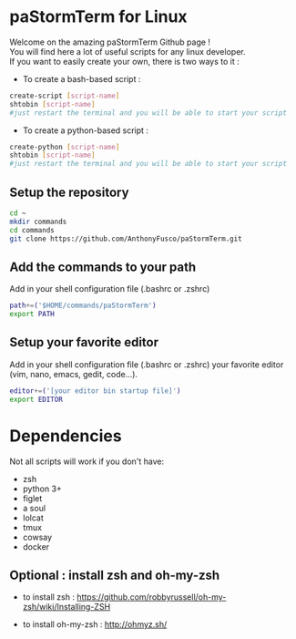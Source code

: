 # paStormTerm for Linux

Welcome on the amazing paStormTerm Github page ! \
You will find here a lot of useful scripts for any linux developer. \
If you want to easily create your own, there is two ways to it :

* To create a bash-based script :
```bash
create-script [script-name]
shtobin [script-name]
#just restart the terminal and you will be able to start your script
```

* To create a python-based script :
```bash
create-python [script-name]
shtobin [script-name]
#just restart the terminal and you will be able to start your script
```

## Setup the repository

```bash
cd ~
mkdir commands
cd commands
git clone https://github.com/AnthonyFusco/paStormTerm.git
```

## Add the commands to your path

Add in your shell configuration file (.bashrc or .zshrc)

```bash
path+=('$HOME/commands/paStormTerm')
export PATH
```

## Setup your favorite editor

Add in your shell configuration file (.bashrc or .zshrc) your favorite editor (vim, nano, emacs, gedit, code...).

```bash
editor+=('[your editor bin startup file]')
export EDITOR
```

# Dependencies

Not all scripts will work if you don't have:

* zsh
* python 3+
* figlet
* a soul
* lolcat
* tmux
* cowsay
* docker


## Optional : install zsh and oh-my-zsh

* to install zsh : https://github.com/robbyrussell/oh-my-zsh/wiki/Installing-ZSH

* to install oh-my-zsh : http://ohmyz.sh/
